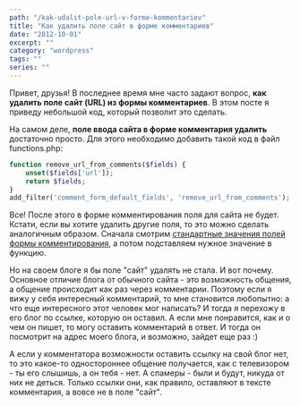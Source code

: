 ```yaml
---
path: "/kak-udalit-pole-url-v-forme-kommentariev"
title: "Как удалить поле сайт в форме комментариев"
date: "2012-10-01"
excerpt: ""
category: "wordpress"
tags: ""
series: ""
---
```


Привет, друзья! В последнее время мне часто задают вопрос, **как удалить поле сайт (URL) из формы комментариев**. В этом посте я приведу небольшой код, который позволит это сделать.

На самом деле, **поле ввода сайта в форме комментария удалить** достаточно просто. Для этого необходимо добавить такой код в файл functions.php:

```php
function remove_url_from_comments($fields) {
    unset($fields['url']);
    return $fields;
}
add_filter('comment_form_default_fields', 'remove_url_from_comments');
```

Все! После этого в форме комментирования поля для сайта не будет. Кстати, если вы хотите удалить другие поля, то это можно сделать аналогичным образом. Сначала смотрим [стандартные значения полей формы комментирования](http://oriolo.ru/wordpress/nastroyka-formyi-kommentariev-v-wordpress-3-0/ "Настройка формы комментариев в WordPress 3.0+"), а потом подставляем нужное значение в функцию.

Но на своем блоге я бы поле "сайт" удалять не стала. И вот почему. Основное отличие блога от обычного сайта - это возможность общения, а общение происходит как раз через комментарии. Поэтому если я вижу у себя интересный комментарий, то мне становится любопытно: а что еще интересного этот человек мог написать? И тогда я перехожу в его блог по ссылке, которую он оставил. А если мне понравится, как и о чем он пишет, то могу оставить комментарий в ответ. И тогда он посмотрит на адрес моего блога, и возможно, зайдет еще раз :)

А если у комментатора возможности оставить ссылку на свой блог нет, то это какое-то одностороннее общение получается, как с телевизором - ты его слышишь, а он тебя - нет. А спамеры - были и будут, никуда от них не деться. Только ссылки они, как правило, оставляют в тексте комментария, а вовсе не в поле "сайт".
